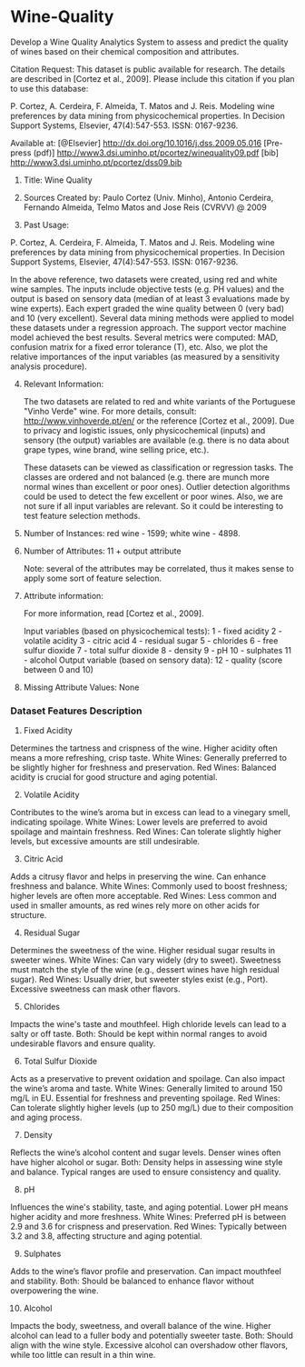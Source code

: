 # Wine-Quality
 Develop a Wine Quality Analytics System to assess and predict the quality of wines based on their chemical composition and attributes.

 
Citation Request:
  This dataset is public available for research. The details are described in [Cortez et al., 2009]. 
  Please include this citation if you plan to use this database:

  P. Cortez, A. Cerdeira, F. Almeida, T. Matos and J. Reis. 
  Modeling wine preferences by data mining from physicochemical properties.
  In Decision Support Systems, Elsevier, 47(4):547-553. ISSN: 0167-9236.

  Available at: [@Elsevier] http://dx.doi.org/10.1016/j.dss.2009.05.016
                [Pre-press (pdf)] http://www3.dsi.uminho.pt/pcortez/winequality09.pdf
                [bib] http://www3.dsi.uminho.pt/pcortez/dss09.bib

1. Title: Wine Quality 

2. Sources
   Created by: Paulo Cortez (Univ. Minho), Antonio Cerdeira, Fernando Almeida, Telmo Matos and Jose Reis (CVRVV) @ 2009
   
3. Past Usage:

  P. Cortez, A. Cerdeira, F. Almeida, T. Matos and J. Reis. 
  Modeling wine preferences by data mining from physicochemical properties.
  In Decision Support Systems, Elsevier, 47(4):547-553. ISSN: 0167-9236.

  In the above reference, two datasets were created, using red and white wine samples.
  The inputs include objective tests (e.g. PH values) and the output is based on sensory data
  (median of at least 3 evaluations made by wine experts). Each expert graded the wine quality 
  between 0 (very bad) and 10 (very excellent). Several data mining methods were applied to model
  these datasets under a regression approach. The support vector machine model achieved the
  best results. Several metrics were computed: MAD, confusion matrix for a fixed error tolerance (T),
  etc. Also, we plot the relative importances of the input variables (as measured by a sensitivity
  analysis procedure).
 
4. Relevant Information:

   The two datasets are related to red and white variants of the Portuguese "Vinho Verde" wine.
   For more details, consult: http://www.vinhoverde.pt/en/ or the reference [Cortez et al., 2009].
   Due to privacy and logistic issues, only physicochemical (inputs) and sensory (the output) variables 
   are available (e.g. there is no data about grape types, wine brand, wine selling price, etc.).

   These datasets can be viewed as classification or regression tasks.
   The classes are ordered and not balanced (e.g. there are munch more normal wines than
   excellent or poor ones). Outlier detection algorithms could be used to detect the few excellent
   or poor wines. Also, we are not sure if all input variables are relevant. So
   it could be interesting to test feature selection methods. 

5. Number of Instances: red wine - 1599; white wine - 4898. 

6. Number of Attributes: 11 + output attribute
  
   Note: several of the attributes may be correlated, thus it makes sense to apply some sort of
   feature selection.

7. Attribute information:

   For more information, read [Cortez et al., 2009].

   Input variables (based on physicochemical tests):
   1 - fixed acidity
   2 - volatile acidity
   3 - citric acid
   4 - residual sugar
   5 - chlorides
   6 - free sulfur dioxide
   7 - total sulfur dioxide
   8 - density
   9 - pH
   10 - sulphates
   11 - alcohol
   Output variable (based on sensory data): 
   12 - quality (score between 0 and 10)

8. Missing Attribute Values: None


### Dataset Features Description

1. Fixed Acidity

Determines the tartness and crispness of the wine. Higher acidity often means a more refreshing, crisp taste.
White Wines: Generally preferred to be slightly higher for freshness and preservation.
Red Wines: Balanced acidity is crucial for good structure and aging potential.

2. Volatile Acidity

Contributes to the wine’s aroma but in excess can lead to a vinegary smell, indicating spoilage.
White Wines: Lower levels are preferred to avoid spoilage and maintain freshness.
Red Wines: Can tolerate slightly higher levels, but excessive amounts are still undesirable.

3. Citric Acid

Adds a citrusy flavor and helps in preserving the wine. Can enhance freshness and balance.
White Wines: Commonly used to boost freshness; higher levels are often more acceptable.
Red Wines: Less common and used in smaller amounts, as red wines rely more on other acids for structure.

4. Residual Sugar

Determines the sweetness of the wine. Higher residual sugar results in sweeter wines.
White Wines: Can vary widely (dry to sweet). Sweetness must match the style of the wine (e.g., dessert wines have high residual sugar).
Red Wines: Usually drier, but sweeter styles exist (e.g., Port). Excessive sweetness can mask other flavors.

5. Chlorides

Impacts the wine's taste and mouthfeel. High chloride levels can lead to a salty or off taste.
Both: Should be kept within normal ranges to avoid undesirable flavors and ensure quality.

6. Total Sulfur Dioxide

Acts as a preservative to prevent oxidation and spoilage. Can also impact the wine’s aroma and taste.
White Wines: Generally limited to around 150 mg/L in EU. Essential for freshness and preventing spoilage.
Red Wines: Can tolerate slightly higher levels (up to 250 mg/L) due to their composition and aging process.

7. Density

Reflects the wine’s alcohol content and sugar levels. Denser wines often have higher alcohol or sugar.
Both: Density helps in assessing wine style and balance. Typical ranges are used to ensure consistency and quality.

8. pH

Influences the wine's stability, taste, and aging potential. Lower pH means higher acidity and more freshness.
White Wines: Preferred pH is between 2.9 and 3.6 for crispness and preservation.
Red Wines: Typically between 3.2 and 3.8, affecting structure and aging potential.

9. Sulphates

Adds to the wine’s flavor profile and preservation. Can impact mouthfeel and stability.
Both: Should be balanced to enhance flavor without overpowering the wine.

10. Alcohol

Impacts the body, sweetness, and overall balance of the wine. Higher alcohol can lead to a fuller body and potentially sweeter taste.
Both: Should align with the wine style. Excessive alcohol can overshadow other flavors, while too little can result in a thin wine.